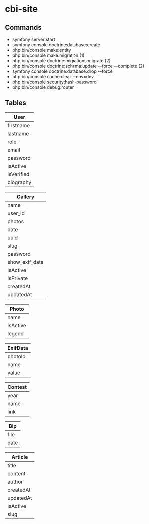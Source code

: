 # cbi-site

## Commands

- symfony server:start
- symfony console doctrine:database:create
- php bin/console make:entity
- php bin/console make:migration (1)
- php bin/console doctrine:migrations:migrate (2)
- php bin/console doctrine:schema:update --force --complete (2)
- symfony console doctrine:database:drop --force
- php bin/console cache:clear --env=dev
- php bin/console security:hash-password
- php bin/console debug:router

## Tables

| **User**  |
|-----------|
| firstname |
| lastname  |
| role      |
| email      |
| password      |
| isActive      |
| isVerified      |
| biography      |

| **Gallery**  |
|-----------|
| name |
| user_id  |
| photos   |
| date     |
| uuid      |
| slug      |
| password      |
| show_exif_data      |
| isActive      |
| isPrivate      |
| createdAt      |
| updatedAt      |

| **Photo**  |
|-----------|
| name |
| isActive   |
| legend     |

| **ExifData**  |
|-----------|
| photoId |
| name  |
| value   |

| **Contest**  |
|-----------|
| year |
| name  |
| link   |


| **Bip**  |
|-----------|
| file |
| date  |


| **Article**  |
|-----------|
| title |
| content |
| author   |
| createdAt   |
| updatedAt   |
| isActive   |
| slug   |




